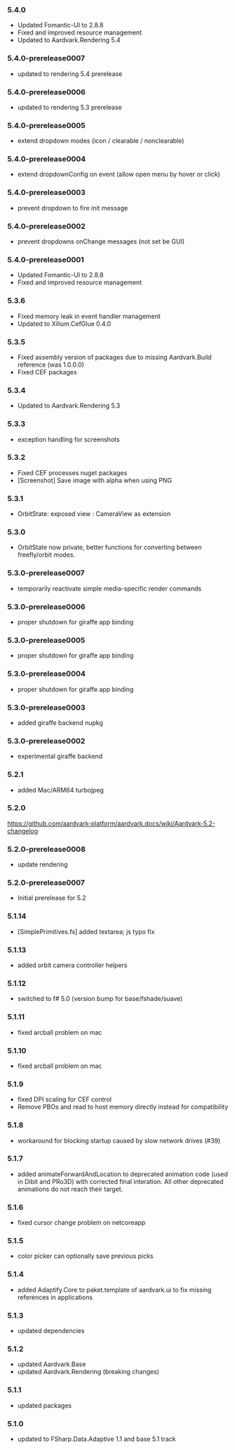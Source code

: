 ### 5.4.0
- Updated Fomantic-UI to 2.8.8
- Fixed and improved resource management
- Updated to Aardvark.Rendering 5.4

### 5.4.0-prerelease0007
- updated to rendering 5.4 prerelease

### 5.4.0-prerelease0006
- updated to rendering 5.3 prerelease

### 5.4.0-prerelease0005
- extend dropdown modes (icon / clearable / nonclearable)

### 5.4.0-prerelease0004
- extend dropdownConfig on event (allow open menu by hover or click)

### 5.4.0-prerelease0003
- prevent dropdown to fire init message

### 5.4.0-prerelease0002
- prevent dropdowns onChange messages (not set be GUI)

### 5.4.0-prerelease0001
- Updated Fomantic-UI to 2.8.8
- Fixed and improved resource management

### 5.3.6
- Fixed memory leak in event handler management
- Updated to Xilium.CefGlue 0.4.0

### 5.3.5
- Fixed assembly version of packages due to missing Aardvark.Build reference (was 1.0.0.0)
- Fixed CEF packages

### 5.3.4
- Updated to Aardvark.Rendering 5.3

### 5.3.3
- exception handling for screenshots

### 5.3.2
- Fixed CEF processes nuget packages
- [Screenshot] Save image with alpha when using PNG

### 5.3.1
- OrbitState: exposed view : CameraView as extension

### 5.3.0
- OrbitState now private, better functions for converting between freefly/orbit modes.

### 5.3.0-prerelease0007
- temporarily reactivate simple media-specific render commands

### 5.3.0-prerelease0006 
- proper shutdown for giraffe app binding 

### 5.3.0-prerelease0005
- proper shutdown for giraffe app binding 

### 5.3.0-prerelease0004
- proper shutdown for giraffe app binding 

### 5.3.0-prerelease0003
- added giraffe backend nupkg 

### 5.3.0-prerelease0002
- experimental giraffe backend

### 5.2.1
- added Mac/ARM64 turbojpeg

### 5.2.0
https://github.com/aardvark-platform/aardvark.docs/wiki/Aardvark-5.2-changelog

### 5.2.0-prerelease0008
- update rendering

### 5.2.0-prerelease0007
- Initial prerelease for 5.2

### 5.1.14
- [SimplePrimitives.fs] added textarea; js typo fix

### 5.1.13
- added orbit camera controller helpers

### 5.1.12
- switched to f# 5.0 (version bump for base/fshade/suave)

### 5.1.11
- fixed arcball problem on mac

### 5.1.10
- fixed arcball problem on mac

### 5.1.9
- fixed DPI scaling for CEF control
- Remove PBOs and read to host memory directly instead for compatibility

### 5.1.8
- workaround for blocking startup caused by slow network drives (#39)

### 5.1.7
- added animateForwardAndLocation to deprecated animation code (used in Dibit and PRo3D) with corrected final interation. All other deprecated animations do not reach their target.

### 5.1.6
- fixed cursor change problem on netcoreapp

### 5.1.5
- color picker can optionally save previous picks

### 5.1.4
- added Adaptify.Core to paket.template of aardvark.ui to fix missing references in applications

### 5.1.3
- updated dependencies

### 5.1.2
- updated Aardvark.Base
- updated Aardvark.Rendering (breaking changes)

### 5.1.1
- updated packages

### 5.1.0
- updated to FSharp.Data.Adaptive 1.1 and base 5.1 track